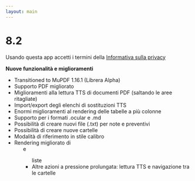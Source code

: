```yaml
---
layout: main
---
```


# 8.2

Usando questa app accetti i termini della [Informativa sulla privacy](/wiki/PrivacyPolicy/it)

**Nuove funzionalità e miglioramenti**

* Transitioned to MuPDF 1.16.1 (Librera Alpha)
* Supporto PDF migliorato
* Miglioramenti alla lettura TTS di documenti PDF (saltando le aree ritagliate)
* Import/export degli elenchi di sostituzioni TTS
* Enormi miglioramenti al rendering delle tabelle a più colonne
* Supporto per i formati .ocular e .md
* Possibilità di creare nuovi file (.txt) per note e preventivi
* Possibilità di creare nuove cartelle
* Modalità di riferimento in stile calibro
* Rendering migliorato di <ol> e <ul> liste
* Altre azioni a pressione prolungata: lettura TTS e navigazione tra le cartelle

